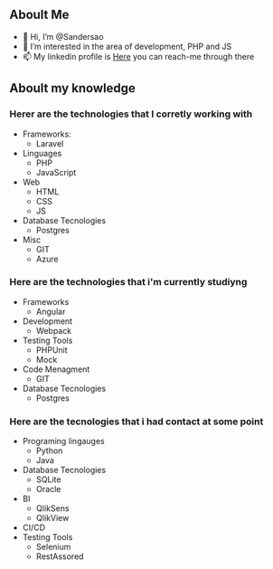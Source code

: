 ## Aboult Me
* 👋 Hi, I’m @Sandersao
* 👀 I’m interested in the area of development, PHP and JS
* 📫 My linkedin profile is [Here](https://www.linkedin.com/in/sanderson-rocha-122524187/) you can reach-me through there
## Aboult my knowledge
### Herer are the technologies that I corretly working with
  * Frameworks:
    * Laravel
  * Linguages
    * PHP
    * JavaScript
  * Web
    * HTML
    * CSS
    * JS
  * Database Tecnologies
    * Postgres
  * Misc
    * GIT
    * Azure
### Here are the technologies that i'm currently studiyng
  * Frameworks
    * Angular
  * Development
    * Webpack
  * Testing Tools
    * PHPUnit
    * Mock
  * Code Menagment
    * GIT
  * Database Tecnologies
    * Postgres

### Here are the tecnologies that i had contact at some point
  * Programing lingauges
    * Python
    * Java
  * Database Tecnologies
    * SQLite
    * Oracle
  * BI
    * QlikSens
    * QlikView
  * CI/CD
  * Testing Tools
    * Selenium
    * RestAssored
